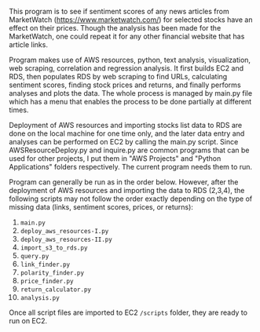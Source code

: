 This program is to see if sentiment scores of any news articles from MarketWatch (https://www.marketwatch.com/) for selected stocks have an effect on their prices. Though the analysis has been made for the MarketWatch, one could repeat it for any other financial website that has article links.

Program makes use of AWS resources, python, text analysis, visualization, web scraping, correlation and regression analysis. It first builds EC2 and RDS, then populates RDS by web scraping to find URLs, calculating sentiment scores, finding stock prices and returns, and finally performs analyses and plots the data. The whole process is managed by main.py file which has a menu that enables the process to be done partially at different times.

Deployment of AWS resources and importing stocks list data to RDS are done on the local machine for one time only, and the later data entry and analyses can be performed on EC2 by calling the main.py script. Since AWSResourceDeploy.py and inquire.py are common programs that can be used for other projects, I put them in "AWS Projects" and "Python Applications" folders respectively. The current program needs them to run.

Program can generally be run as in the order below. However, after the deployment of AWS resources and importing the data to RDS (2,3,4), the following scripts may not follow the order exactly depending on the type of missing data (links, sentiment scores, prices, or returns):
  1. `main.py`
  2. `deploy_aws_resources-I.py`
  3. `deploy_aws_resources-II.py`
  4. `import_s3_to_rds.py`
  5. `query.py`
  6. `link_finder.py`
  7. `polarity_finder.py`
  8. `price_finder.py`
  9. `return_calculator.py`
  10. `analysis.py`

Once all script files are imported to EC2 `/scripts` folder, they are ready to run on EC2.

